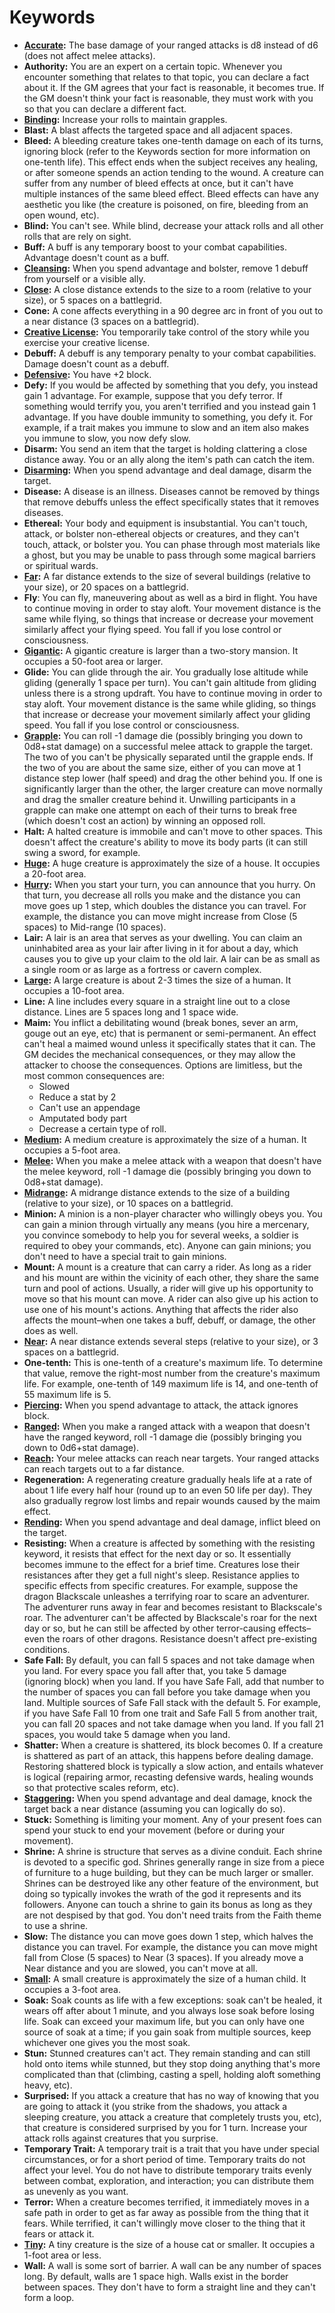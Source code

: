 # Keywords
* **[Accurate](resources/weapon_guidelines.md):** The base damage of your ranged
  attacks is d8 instead of d6 (does not affect melee attacks).
* **Authority:** You are an expert on a certain topic. Whenever you encounter
  something that relates to that topic, you can declare a fact about it. If the
  GM agrees that your fact is reasonable, it becomes true. If the GM doesn't
  think your fact is reasonable, they must work with you so that you can
  declare a different fact.
* **[Binding](resources/weapon_guidelines.md):** Increase your rolls to
  maintain grapples.
* **Blast:** A blast affects the targeted space and all adjacent spaces.
* **Bleed:** A bleeding creature takes one-tenth damage on each of its turns,
  ignoring block (refer to the Keywords section for more information on
  one-tenth life). This effect ends when the subject receives any healing, or
  after someone spends an action tending to the wound. A creature can suffer
  from any number of bleed effects at once, but it can't have multiple
  instances of the same bleed effect. Bleed effects can have any aesthetic you
  like (the creature is poisoned, on fire, bleeding from an open wound, etc).
* **Blind:** You can't see. While blind, decrease your attack rolls and all
  other rolls that are rely on sight.
* **Buff:** A buff is any temporary boost to your combat capabilities.
  Advantage doesn't count as a buff.
* **[Cleansing](resources/weapon_guidelines.md):** When you spend advantage and
  bolster, remove 1 debuff from yourself or a visible ally.
* **[Close](rules/spaces_and_movement):** A close distance extends to the size
  to a room (relative to your size), or 5 spaces on a battlegrid.
* **Cone:** A cone affects everything in a 90 degree arc in front of you out to
  a near distance (3 spaces on a battlegrid).
* **[Creative License](rules/additional_rules.md):** You temporarily take
  control of the story while you exercise your creative license.
* **Debuff:** A debuff is any temporary penalty to your combat capabilities.
  Damage doesn't count as a debuff.
* **[Defensive](resources/weapon_guidelines.md):** You have +2 block.
* **Defy:** If you would be affected by something that you defy, you instead
  gain 1 advantage. For example, suppose that you defy terror. If something
  would terrify you, you aren't terrified and you instead gain 1 advantage. If
  you have double immunity to something, you defy it. For example, if a trait
  makes you immune to slow and an item also makes you immune to slow, you now
  defy slow.
* **Disarm:** You send an item that the target is holding clattering a close
  distance away. You or an ally along the item's path can catch the item.
* **[Disarming](resources/weapon_guidelines.md):** When you spend advantage and
  deal damage, disarm the target.
* **Disease:** A disease is an illness. Diseases cannot be removed by things
  that remove debuffs unless the effect specifically states that it removes
  diseases.
* **Ethereal:** Your body and equipment is insubstantial. You can't touch,
  attack, or bolster non-ethereal objects or creatures, and they can't touch,
  attack, or bolster you. You can phase through most materials like a ghost,
  but you may be unable to pass through some magical barriers or spiritual
  wards.
* **[Far](resources/spaces_and_movement.md):** A far distance extends to the
  size of several buildings (relative to your size), or 20 spaces on a
  battlegrid.
* **Fly**: You can fly, maneuvering about as well as a bird in flight. You have
  to continue moving in order to stay aloft. Your movement distance is the same
  while flying, so things that increase or decrease your movement similarly
  affect your flying speed. You fall if you lose control or consciousness.
* **[Gigantic](resources/spaces_and_movement.md):** A gigantic creature is
  larger than a two-story mansion. It occupies a 50-foot area or larger.
* **Glide:** You can glide through the air. You gradually lose altitude while
  gliding (generally 1 space per turn). You can't gain altitude from gliding
  unless there is a strong updraft. You have to continue moving in order to
  stay aloft. Your movement distance is the same while gliding, so things that
  increase or decrease your movement similarly affect your gliding speed. You
  fall if you lose control or consciousness.
* **[Grapple](rules/combat.md):** You can roll -1 damage die (possibly bringing
  you down to 0d8+stat damage) on a successful melee attack to grapple the
  target. The two of you can't be physically separated until the grapple ends.
  If the two of you are about the same size, either of you can move at 1
  distance step lower (half speed) and drag the other behind you. If one is
  significantly larger than the other, the larger creature can move normally
  and drag the smaller creature behind it. Unwilling participants in a grapple
  can make one attempt on each of their turns to break free (which doesn't cost
  an action) by winning an opposed roll.
* **Halt:** A halted creature is immobile and can't move to other spaces. This
  doesn't affect the creature's ability to move its body parts (it can still
  swing a sword, for example.
* **[Huge](rules/spaces_and_movement.md):** A huge creature is approximately
  the size of a house. It occupies a 20-foot area.
* **[Hurry](rules/spaces_and_movement.md):** When you start your turn, you can
  announce that you hurry. On that turn, you decrease all rolls you make and
  the distance you can move goes up 1 step, which doubles the distance you can
  travel. For example, the distance you can move might increase from Close (5
  spaces) to Mid-range (10 spaces).
* **Lair:** A lair is an area that serves as your dwelling. You can claim an
  uninhabited area as your lair after living in it for about a day, which
  causes you to give up your claim to the old lair. A lair can be as small as a
  single room or as large as a fortress or cavern complex.
* **[Large](rules/spaces_and_movement.md):** A large creature is about 2-3
  times the size of a human. It occupies a 10-foot area.
* **Line:** A line includes every square in a straight line out to a close
  distance. Lines are 5 spaces long and 1 space wide.
* **Maim:** You inflict a debilitating wound (break bones, sever an arm, gouge
  out an eye, etc) that is permanent or semi-permanent. An effect can't heal a
  maimed wound unless it specifically states that it can. The GM decides the
  mechanical consequences, or they may allow the attacker to choose the
  consequences. Options are limitless, but the most common consequences are:
  - Slowed
  - Reduce a stat by 2
  - Can't use an appendage
  - Amputated body part
  - Decrease a certain type of roll.
* **[Medium](rules/spaces_and_movement.md):** A medium creature is
  approximately the size of a human. It occupies a 5-foot area.
* **[Melee](resources/weapon_guidelines.md):** When you make a melee attack
  with a weapon that doesn't have the melee keyword, roll -1 damage die
  (possibly bringing you down to 0d8+stat damage).
* **[Midrange](rules/spaces_and_movement.md):** A midrange distance extends to
  the size of a building (relative to your size), or 10 spaces on a battlegrid.
* **Minion:** A minion is a non-player character who willingly obeys you. You
  can gain a minion through virtually any means (you hire a mercenary, you
  convince somebody to help you for several weeks, a soldier is required to
  obey your commands, etc). Anyone can gain minions; you don't need to have a
  special trait to gain minions.
* **Mount:** A mount is a creature that can carry a rider. As long as a rider
  and his mount are within the vicinity of each other, they share the same turn
  and pool of actions. Usually, a rider will give up his opportunity to move so
  that his mount can move. A rider can also give up his action to use one of
  his mount's actions. Anything that affects the rider also affects the
  mount&ndash;when one takes a buff, debuff, or damage, the other does as well.
* **[Near](rules/spaces_and_movement.md):** A near distance extends several
  steps (relative to your size), or 3 spaces on a battlegrid.
* **One-tenth:** This is one-tenth of a creature's maximum life. To determine
  that value, remove the right-most number from the creature's maximum life.
  For example, one-tenth of 149 maximum life is 14, and one-tenth of 55 maximum
  life is 5.
* **[Piercing](resources/weapon_guidelines.md):** When you spend advantage to
  attack, the attack ignores block.
* **[Ranged](resources/weapon_guidelines.md):** When you make a ranged attack
  with a weapon that doesn't have the ranged keyword, roll -1 damage die
  (possibly bringing you down to 0d6+stat damage).
* **[Reach](resources/weapon_guidelines.md):** Your melee attacks can reach
  near targets. Your ranged attacks can reach targets out to a far distance.
* **Regeneration:** A regenerating creature gradually heals life at a rate of about
  1 life every half hour (round up to an even 50 life per day). They also
  gradually regrow lost limbs and repair wounds caused by the maim effect.
* **[Rending](resources/weapon_guidelines.md):** When you spend advantage and
  deal damage, inflict bleed on the target.
* **Resisting:** When a creature is affected by something with the resisting
  keyword, it resists that effect for the next day or so. It essentially
  becomes immune to the effect for a brief time. Creatures lose their
  resistances after they get a full night's sleep. Resistance applies to
  specific effects from specific creatures. For example, suppose the dragon
  Blackscale unleashes a terrifying roar to scare an adventurer. The adventurer
  runs away in fear and becomes resistant to Blackscale's roar. The adventurer
  can't be affected by Blackscale's roar for the next day or so, but he can
  still be affected by other terror-causing effects&ndash;even the roars of
  other dragons. Resistance doesn't affect pre-existing conditions.
* **Safe Fall:** By default, you can fall 5 spaces and not take damage when you
  land. For every space you fall after that, you take 5 damage (ignoring block)
  when you land. If you have Safe Fall, add that number to the number of spaces
  you can fall before you take damage when you land. Multiple sources of Safe
  Fall stack with the default 5. For example, if you have Safe Fall 10 from one
  trait and Safe Fall 5 from another trait, you can fall 20 spaces and not take
  damage when you land. If you fall 21 spaces, you would take 5 damage when you
  land.
* **Shatter:** When a creature is shattered, its block becomes 0. If a creature
  is shattered as part of an attack, this happens before dealing damage.
  Restoring shattered block is typically a slow action, and entails whatever is
  logical (repairing armor, recasting defensive wards, healing wounds so that
  protective scales reform, etc).
* **[Staggering](resources/weapon_guidelines.md):** When you spend advantage
  and deal damage, knock the target back a near distance (assuming you can
  logically do so).
* **Stuck:** Something is limiting your moment. Any of your present foes can
  spend your stuck to end your movement (before or during your movement).
* **Shrine:** A shrine is structure that serves as a divine conduit. Each
  shrine is devoted to a specific god. Shrines generally range in size from a
  piece of furniture to a huge building, but they can be much larger or
  smaller. Shrines can be destroyed like any other feature of the environment,
  but doing so typically invokes the wrath of the god it represents and its
  followers. Anyone can touch a shrine to gain its bonus as long as they are
  not despised by that god. You don't need traits from the Faith theme to use a
  shrine.
* **Slow:** The distance you can move goes down 1 step, which halves the
  distance you can travel. For example, the distance you can move might fall
  from Close (5 spaces) to Near (3 spaces). If you already move a Near distance
  and you are slowed, you can't move at all.
* **[Small](rules/spaces_and_movement.md):** A small creature is approximately
  the size of a human child. It occupies a 3-foot area.
* **Soak:** Soak counts as life with a few exceptions: soak can't be healed, it
  wears off after about 1 minute, and you always lose soak before losing life.
  Soak can exceed your maximum life, but you can only have one source of soak
  at a time; if you gain soak from multiple sources, keep whichever one gives
  you the most soak.
* **Stun:** Stunned creatures can't act. They remain standing and can still
  hold onto items while stunned, but they stop doing anything that's more
  complicated than that (climbing, casting a spell, holding aloft something
  heavy, etc).
* **Surprised:** If you attack a creature that has no way of knowing that you
  are going to attack it (you strike from the shadows, you attack a sleeping
  creature, you attack a creature that completely trusts you, etc), that
  creature is considered surprised by you for 1 turn. Increase your attack
  rolls against creatures that you surprise.
* **Temporary Trait:** A temporary trait is a trait that you have under special
  circumstances, or for a short period of time. Temporary traits do not affect
  your level. You do not have to distribute temporary traits evenly between
  combat, exploration, and interaction; you can distribute them as unevenly as
  you want.
* **Terror:** When a creature becomes terrified, it immediately moves in a safe
  path in order to get as far away as possible from the thing that it fears.
  While terrified, it can't willingly move closer to the thing that it fears or
  attack it.
* **[Tiny](rules/spaces_and_movement.md):** A tiny creature is the size of a
  house cat or smaller. It occupies a 1-foot area or less.
* **Wall:** A wall is some sort of barrier. A wall can be any number of spaces
  long. By default, walls are 1 space high. Walls exist in the border between
  spaces. They don't have to form a straight line and they can't form a loop.

